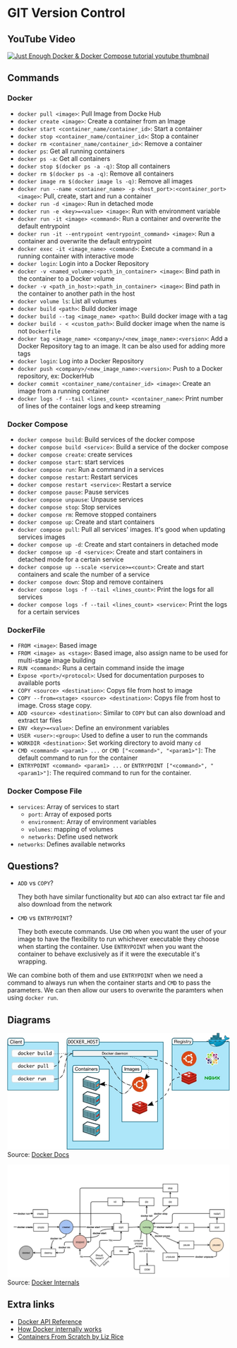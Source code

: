 # GIT Version Control

## YouTube Video

[![Just Enough Docker & Docker Compose tutorial youtube thumbnail](http://img.youtube.com/vi/-----/0.jpg)](http://www.youtube.com/watch?v=----- "Docker & Docker Compose | Just Enough Series")

## Commands

### Docker

- `docker pull <image>`: Pull Image from Docke Hub
- `docker create <image>`: Create a container from an Image
- `docker start <container_name/container_id>`: Start a container
- `docker stop <container_name/container_id>`: Stop a container
- `docker rm <container_name/container_id>`: Remove a container
- `docker ps`: Get all running containers
- `docker ps -a`: Get all containers
- `docker stop $(docker ps -a -q)`: Stop all containers
- `docker rm $(docker ps -a -q)`: Remove all containers
- `docker image rm $(docker image ls -q)`: Remove all images
- `docker run --name <container_name> -p <host_port>:<container_port> <image>`: Pull, create, start and run a container
- `docker run -d <image>`: Run in detached mode
- `docker run -e <key>=<value> <image>`: Run with environment variable
- `docker run -it <image> <command>`: Run a container and overwrite the default entrypoint
- `docker run -it --entrypoint <entrypoint_command> <image>`: Run a container and overwrite the default entrypoint
- `docker exec -it <image_name> <command>`: Execute a command in a running container with interactive mode
- `docker login`: Login into a Docker Repository
- `docker -v <named_volume>:<path_in_container> <image>`: Bind path in the container to a Docker volume
- `docker -v <path_in_host>:<path_in_container> <image>`: Bind path in the container to another path in the host
- `docker volume ls`: List all volumes
- `docker build <path>`: Build docker image
- `docker build --tag <image_name> <path>`: Build docker image with a tag
- `docker build - < <custom_path>`: Build docker image when the name is not `Dockerfile`
- `docker tag <image_name> <company>/<new_image_name>:<version>`: Add a Docker Repository tag to an image. It can be also used for adding more tags
- `docker login`: Log into a Docker Repository
- `docker push <company>/<new_image_name>:<version>`: Push to a Docker repository, ex: DockerHub
- `docker commit <container_name/container_id> <image>`: Create an image from a running container
- `docker logs -f --tail <lines_count> <container_name>`: Print number of lines of the container logs and keep streaming

### Docker Compose

- `docker compose build`: Build services of the docker compose
- `docker compose build <service>`: Build a service of the docker compose
- `docker compose create`: create services
- `docker compose start`: start services
- `docker compose run`: Run a command in a services
- `docker compose restart`: Restart services
- `docker compose restart <service>`: Restart a service
- `docker compose pause`: Pause services
- `docker compose unpause`: Unpause services
- `docker compose stop`: Stop services
- `docker compose rm`: Remove stopped containers
- `docker compose up`: Create and start containers
- `docker compose pull`: Pull all services' images. It's good when updating services images
- `docker compose up -d`: Create and start containers in detached mode
- `docker compose up -d <service>`: Create and start containers in detached mode for a certain service
- `docker compose up --scale <service>=<count>`: Create and start containers and scale the number of a service
- `docker compose down`: Stop and remove containers
- `docker compose logs -f --tail <lines_count>`: Print the logs for all services
- `docker compose logs -f --tail <lines_count> <service>`: Print the logs for a certain services

### DockerFile

- `FROM <image>`: Based image
- `FROM <image> as <stage>`: Based image, also assign name to be used for multi-stage image building
- `RUN <command>`: Runs a certain command inside the image
- `Expose <port>/<protocol>`: Used for documentation purposes to available ports
- `COPY <source> <destination>`: Copys file from host to image
- `COPY --from=<stage> <source> <destination>`: Copys file from host to image. Cross stage copy.
- `ADD <source> <destination>`: Similar to `COPY` but can also download and extract tar files
- `ENV <key>=<value>`: Define an environment variables
- `USER <user>:<group>`: Used to define a user to run the commands
- `WORKDIR <destination>`: Set working directory to avoid many `cd`
- `CMD <command> <param1> ...` or `CMD ["<command>", "<param1>"]`: The default command to run for the container
- `ENTRYPOINT <command> <param1> ...` or `ENTRYPOINT ["<command>", "<param1>"]`: The required command to run for the container.

### Docker Compose File

- `services`: Array of services to start
  - `port`: Array of exposed ports
  - `environment`: Array of environment variables
  - `volumes`: mapping of volumes
  - `networks`: Define used network
- `networks`: Defines available networks

## Questions?

- `ADD` vs `COPY`?

  They both have similar functionality but `ADD` can also extract tar file and also download from the network

- `CMD` vs `ENTRYPOINT`?

  They both execute commands.
  Use `CMD` when you want the user of your image to have the flexibility to run whichever executable they choose when starting the container.
  Use `ENTRYPOINT` when you want the container to behave exclusively as if it were the executable it's wrapping.

We can combine both of them and use `ENTRYPOINT` when we need a command to always run when the container starts and `CMD` to pass the parameters. We can then allow our users to overwrite the paramters when using `docker run`.

## Diagrams

![Docker Architecture](./assets/docker-architecture.jpg)
Source: [Docker Docs](https://docs.docker.com/get-started/overview/)

![Docker Life Cycle](./assets/docker-life-cycle.jpg)
Source: [Docker Internals](http://docker-saigon.github.io/post/Docker-Internals/)

## Extra links

- [Docker API Reference](https://docs.docker.com/engine/reference/run/)
- [How Docker internally works](http://docker-saigon.github.io/post/Docker-Internals/)
- [Containers From Scratch by Liz Rice](https://www.youtube.com/watch?v=8fi7uSYlOdc)
